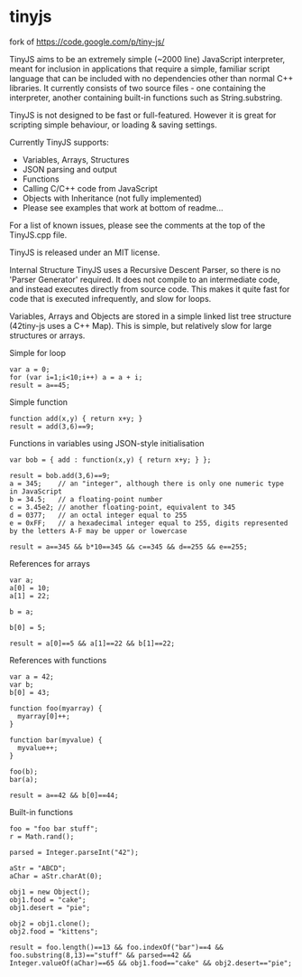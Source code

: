tinyjs
========

fork of https://code.google.com/p/tiny-js/

TinyJS aims to be an extremely simple (~2000 line) JavaScript interpreter, meant for inclusion in applications that require a simple, familiar script language that can be included with no dependencies other than normal C++ libraries. It currently consists of two source files - one containing the interpreter, another containing built-in functions such as String.substring.

TinyJS is not designed to be fast or full-featured. However it is great for scripting simple behaviour, or loading & saving settings.

Currently TinyJS supports:

- Variables, Arrays, Structures
- JSON parsing and output
- Functions
- Calling C/C++ code from JavaScript
- Objects with Inheritance (not fully implemented)
- Please see examples that work at bottom of readme...

For a list of known issues, please see the comments at the top of the TinyJS.cpp file.

TinyJS is released under an MIT license.

Internal Structure
TinyJS uses a Recursive Descent Parser, so there is no 'Parser Generator' required. It does not compile to an intermediate code, and instead executes directly from source code. This makes it quite fast for code that is executed infrequently, and slow for loops.

Variables, Arrays and Objects are stored in a simple linked list tree structure (42tiny-js uses a C++ Map). This is simple, but relatively slow for large structures or arrays.

Simple for loop

    var a = 0;
    for (var i=1;i<10;i++) a = a + i;
    result = a==45;

Simple function

    function add(x,y) { return x+y; }
    result = add(3,6)==9;

Functions in variables using JSON-style initialisation

    var bob = { add : function(x,y) { return x+y; } };

    result = bob.add(3,6)==9;
    a = 345;    // an "integer", although there is only one numeric type in JavaScript
    b = 34.5;   // a floating-point number
    c = 3.45e2; // another floating-point, equivalent to 345
    d = 0377;   // an octal integer equal to 255
    e = 0xFF;   // a hexadecimal integer equal to 255, digits represented by the letters A-F may be upper or lowercase

    result = a==345 && b*10==345 && c==345 && d==255 && e==255;

References for arrays

    var a;
    a[0] = 10;
    a[1] = 22;

    b = a;

    b[0] = 5;

    result = a[0]==5 && a[1]==22 && b[1]==22;

References with functions
    
    var a = 42;
    var b;
    b[0] = 43;

    function foo(myarray) {
      myarray[0]++;
    }

    function bar(myvalue) {
      myvalue++;
    }

    foo(b);
    bar(a);

    result = a==42 && b[0]==44;

Built-in functions

    foo = "foo bar stuff";
    r = Math.rand();

    parsed = Integer.parseInt("42");

    aStr = "ABCD";
    aChar = aStr.charAt(0);

    obj1 = new Object();
    obj1.food = "cake";
    obj1.desert = "pie";

    obj2 = obj1.clone();
    obj2.food = "kittens";

    result = foo.length()==13 && foo.indexOf("bar")==4 && foo.substring(8,13)=="stuff" && parsed==42 && 
    Integer.valueOf(aChar)==65 && obj1.food=="cake" && obj2.desert=="pie";
